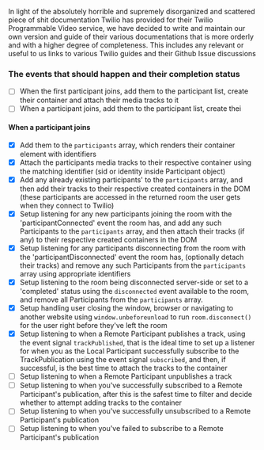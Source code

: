 In light of the absolutely horrible and supremely disorganized and scattered piece of shit documentation Twilio has provided for their Twilio Programmable Video service, we have decided to write and maintain our own version and guide of their various documentations that is more orderly and with a higher degree of completeness. This includes any relevant or useful to us links to various Twilio guides and their Github Issue discussions


### The events that should happen and their completion status
- [ ] When the first participant joins, add them to the participant list, create their container and attach their media tracks to it
- [ ] When a participant joins, add them to the participant list, create thei

#### When a participant joins
- [x] Add them to the `participants` array, which renders their container element with identifiers 
- [x] Attach the participants media tracks to their respective container using the matching identifier (sid or identity inside Participant object)
- [x] Add any already existing participants' to the `participants` array, and then add their tracks to their respective created containers in the DOM (these participants are accessed in the returned room the user gets when they connect to Twilio)
- [x] Setup listening for any new participants joining the room with the 'participantConnected' event the room has, and add any such Participants to the `participants` array, and then attach their tracks (if any) to their respective created containers in the DOM
- [x] Setup listening for any participants disconnecting from the room with the 'participantDisconnected' event the room has, (optionally detach their tracks) and remove any such Participants from the `participants` array using appropriate identifiers
- [x] Setup listening to the room being disconnected server-side or set to a 'completed' status using the `disconnected` event available to the room, and remove all Participants from the `participants` array.
- [x] Setup handling user closing the window, browser or navigating to another website using `window.unbeforeunload` to run `room.disconnect()` for the user right before they've left the room
- [x] Setup listening to when a Remote Participant publishes a track, using the event signal `trackPublished`, that is the ideal time to set up a listener for when you as the Local Participant successfully subscribe to the TrackPublication using the event signal `subscribed`, and then, if successful, is the best time to attach the tracks to the container
- [ ] Setup listening to when a Remote Participant unpublishes a track
- [ ] Setup listening to when you've successfully subscribed to a Remote Participant's publication, after this is the safest time to filter and decide whether to attempt adding tracks to the container
- [ ] Setup listening to when you've successfully unsubscribed to a Remote Participant's publication
- [ ] Setup listening to when you've failed to subscribe to a Remote Participant's publication